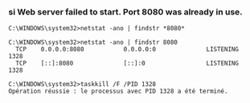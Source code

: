 ### si Web server failed to start. Port 8080 was already in use.
```dos 
C:\WINDOWS\system32>netstat -ano | findstr *8080*

C:\WINDOWS\system32>netstat -ano | findstr 8080
  TCP    0.0.0.0:8080           0.0.0.0:0              LISTENING       1328
  TCP    [::]:8080              [::]:0                 LISTENING       1328

C:\WINDOWS\system32>taskkill /F /PID 1328
Opération réussie : le processus avec PID 1328 a été terminé.
```